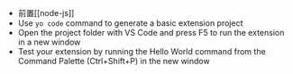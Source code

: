 - 前置[[node-js]]
- Use `yo code` command to generate a basic extension project
- Open the project folder with VS Code and press F5 to run the extension in a new window
- Test your extension by running the Hello World command from the Command Palette (Ctrl+Shift+P) in the new window